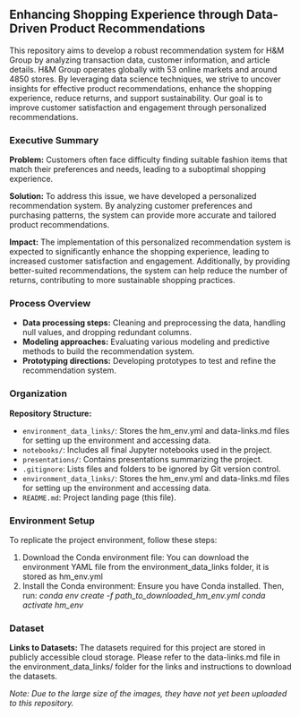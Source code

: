 ## **Enhancing Shopping Experience through Data-Driven Product Recommendations**

This repository aims to develop a robust recommendation system for H&M Group by analyzing transaction data, customer information, and article details. H&M Group operates globally with 53 online markets and around 4850 stores. By leveraging data science techniques, we strive to uncover insights for effective product recommendations, enhance the shopping experience, reduce returns, and support sustainability. Our goal is to improve customer satisfaction and engagement through personalized recommendations.

### **Executive Summary**
**Problem:**
Customers often face difficulty finding suitable fashion items that match their preferences and needs, leading to a suboptimal shopping experience.

**Solution:**
To address this issue, we have developed a personalized recommendation system. By analyzing customer preferences and purchasing patterns, the system can provide more accurate and tailored product recommendations.

**Impact:** 
The implementation of this personalized recommendation system is expected to significantly enhance the shopping experience, leading to increased customer satisfaction and engagement. Additionally, by providing better-suited recommendations, the system can help reduce the number of returns, contributing to more sustainable shopping practices.

### **Process Overview**
- **Data processing steps:** Cleaning and preprocessing the data, handling null values, and dropping redundant columns.
- **Modeling approaches:** Evaluating various modeling and predictive methods to build the recommendation system.
- **Prototyping directions:** Developing prototypes to test and refine the recommendation system.

### **Organization**
**Repository Structure:**
- `environment_data_links/`: Stores the hm_env.yml and data-links.md files for setting up the environment and accessing data.
- `notebooks/`: Includes all final Jupyter notebooks used in the project.
- `presentations/`: Contains presentations summarizing the project.
- `.gitignore`: Lists files and folders to be ignored by Git version control.
- `environment_data_links/`: Stores the hm_env.yml and data-links.md files for setting up the environment and accessing data.
- `README.md`: Project landing page (this file).

### **Environment Setup**
To replicate the project environment, follow these steps:
1.	Download the Conda environment file: You can download the environment YAML file from the environment_data_links folder, it is stored as hm_env.yml
2.	Install the Conda environment: Ensure you have Conda installed. Then, run:
*conda env create -f path_to_downloaded_hm_env.yml*
*conda activate hm_env*

### **Dataset**
**Links to Datasets:** The datasets required for this project are stored in publicly accessible cloud storage. Please refer to the data-links.md file in the environment_data_links/ folder for the links and instructions to download the datasets.

*Note: Due to the large size of the images, they have not yet been uploaded to this repository.*
